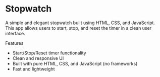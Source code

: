 # Stopwatch

A simple and elegant stopwatch built using HTML, CSS, and JavaScript. This app allows users to start, stop, and reset the timer in a clean user interface.

Features
- Start/Stop/Reset timer functionality
- Clean and responsive UI
- Built with pure HTML, CSS, and JavaScript (no frameworks)
- Fast and lightweight

